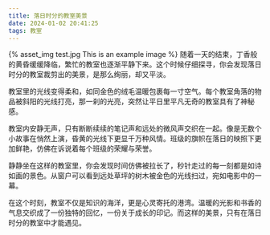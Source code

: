 ```yaml
---
title: 落日时分的教室美景
date: 2024-01-02 20:41:25
tags: 教室
---
```




{% asset_img test.jpg This is an example image %}
随着一天的结束，丁香般的黄昏缓缓降临，繁忙的教室也逐渐平静下来。这个时候仔细探寻，你会发现落日时分的教室裁剪出的美景，是那么绚丽，却又平淡。

教室里的光线变得柔和，如同金色的绒毛温暖包裹每一寸空气。每个教室角落的物品被斜阳的光线打亮，那一刹的光亮，突然让平日里平凡无奇的教室具有了神秘感。

教室内安静无声，只有断断续续的笔记声和远处的微风声交织在一起。像是无数个小故事在悄然上演，昏黄的光线下更显千万种风情。班级的旗帜在落日的映照下更加鲜艳，仿佛在诉说着每个班级的荣耀与荣誉。

静静坐在这样的教室里，你会发现时间仿佛被拉长了，秒针走过的每一刻都是如诗如画的景色。从窗户可以看到远处草坪的树木被金色的光线扫过，宛如电影中的一幕。

在这个时刻，教室不仅是知识的海洋，更是心灵寄托的港湾。温暖的光影和书香的气息交织成了一份独特的回忆，一份关于成长的印记。而这样的美景，只有在落日时分的教室中才能遇见。
